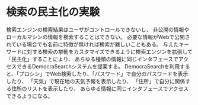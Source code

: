 <h1>検索の民主化の実験</h1>

<div>
検索エンジンの検索結果はユーザがコントロールできないし、
非公開の情報やローカルマシンの情報を検索することはできない。
必要な情報がWebで公開されている場合でも名前に特徴が無ければ検索が難しいこともある。
与えたキーワードに対する検索の挙動をカスタマイズできるように検索エンジンを拡張して「民主化」することにより、
あらゆる種類の情報に同じインタフェースでアクセスできるDemocraSearchシステムを提案する。
DemocraSearchを利用すると、「プロシン」でWeb検索したり、「パスワード」で自分のパスワードを表示したり、
「天気」で現在地の天気予報を表示したり、
「住所」で自分に関係する住所のリストを表示したり、
あらゆる情報に同じインタフェースでアクセスできるようになる。
</div>
